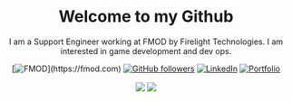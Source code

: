 <div align="center">
    <h1>Welcome to my Github</h1>

I am a Support Engineer working at FMOD by Firelight Technologies. I am interested in game development and dev ops. <br>

[![FMOD](https://img.shields.io/badge/FMOD-grey?)](https://fmod.com)
[![GitHub followers](https://img.shields.io/github/followers/ConnorY97?style=social)](https://github.com/ConnorY97)
[![LinkedIn](https://img.shields.io/badge/-LinkedIn-0077B5?style=flat-square&logo=linkedin&logoColor=white)](https://www.linkedin.com/in/connor-young-03629a1b5/)
[![Portfolio](https://img.shields.io/badge/-Portfolio-000000?style=flat-square&logo=adobe&logoColor=white)](https://www.connoryoung.info)

  <picture>
    <source
      srcset="https://github-readme-stats.vercel.app/api?username=ConnorY97&count_private=true&&show_icons=true&rank_icon=github&hide_border=true&bg_color=00000000&theme=dark"
      media="(prefers-color-scheme: dark)"
    />
    <source
      srcset="https://github-readme-stats.vercel.app/api?username=ConnorY97&count_private=true&&show_icons=true&rank_icon=github&hide_border=true&bg_color=00000000"
      media="(prefers-color-scheme: light), (prefers-color-scheme: no-preference)"
    />
    <img align="center" src="https://github-readme-stats.vercel.app/api?username=ConnorY97&count_private=true&&show_icons=true&rank_icon=github&hide_border=true&bg_color=00000000" />
  </picture>
  <picture>
    <source
      srcset="https://github-readme-stats.vercel.app/api/top-langs?username=ConnorY97&hide=batchfile%2Chtml%2Cpython%2Cjavascript%2Ccss%2Cobjective-c%2Cruby%2Cscss&size_weight=0&count_weight=1&langs_count=10&layout=compact&hide_border=true&bg_color=00000000&theme=dark"
      media="(prefers-color-scheme: dark)"
    />
    <source
      srcset="https://github-readme-stats.vercel.app/api/top-langs?username=ConnorY97&hide=batchfile%2Chtml%2Cpython%2Cjavascript%2Ccss%2Cobjective-c%2Cruby%2Cscss&size_weight=0&count_weight=1&langs_count=10&layout=compact&hide_border=true&bg_color=00000000"
      media="(prefers-color-scheme: light), (prefers-color-scheme: no-preference)"
    />
    <img align="center" src="https://github-readme-stats.vercel.app/api/top-langs?username=ConnorY97&hide=batchfile%2Chtml%2Cpython%2Cjavascript%2Ccss%2Cobjective-c%2Cruby%2Cscss&size_weight=0&count_weight=1&langs_count=10&layout=compact&hide_border=true&bg_color=00000000" />
  </picture>
